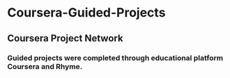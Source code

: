 # Coursera-Guided-Projects

## Coursera Project Network

### Guided projects were completed through educational platform Coursera and Rhyme. 

